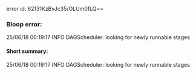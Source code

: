 error id: 62131KzBvJc35/OLUm0fLQ==
### Bloop error:

25/06/18 00:19:17 INFO DAGScheduler: looking for newly runnable stages
#### Short summary: 

25/06/18 00:19:17 INFO DAGScheduler: looking for newly runnable stages
